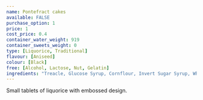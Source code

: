 ```yaml
---
name: Pontefract cakes
available: FALSE
purchase_option: 1
price: 1
cost_price: 0.4
container_water_weight: 919
container_sweets_weight: 0
type: [Liquorice, Traditional]
flavour: [Aniseed]
colour: [Black]
free: [Alcohol, Lactose, Nut, Gelatin]
ingredients: "Treacle, Glucose Syrup, Cornflour, Invert Sugar Syrup, Wheat Flour, Liquorice Extract, Modified Potato Starch, Vegetable Oil, Aniseed Oil, Glazing Agent (Carnauba Wax)"
---
```

Small tablets of liquorice with embossed design.